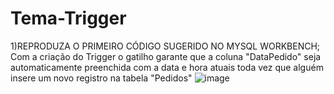 # Tema-Trigger
1)REPRODUZA O PRIMEIRO CÓDIGO SUGERIDO NO MYSQL WORKBENCH;
Com a criação do Trigger o  gatilho garante que a coluna "DataPedido"
seja automaticamente preenchida com a data e hora atuais toda 
vez que alguém insere um novo registro na tabela "Pedidos"
![image](https://github.com/fabianor135/Tema-Trigger/assets/84815028/7ed162b1-0694-4272-9138-dfed822b7115)





